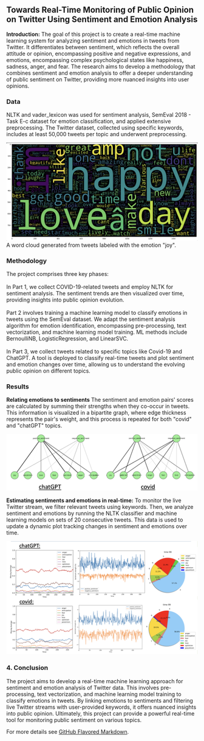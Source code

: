 ## Towards Real-Time Monitoring of Public Opinion on Twitter Using Sentiment and Emotion Analysis

**Introduction:** 
The goal of this project is to create a real-time machine learning system for analyzing sentiment and emotions in tweets from Twitter. It differentiates between sentiment, which reflects the overall attitude or opinion, encompassing positive and negative expressions, and emotions, encompassing complex psychological states like happiness, sadness, anger, and fear. The research aims to develop a methodology that combines sentiment and emotion analysis to offer a deeper understanding of public sentiment on Twitter, providing more nuanced insights into user opinions.

### Data

NLTK and vader_lexicon was used for sentiment analysis, SemEval 2018 - Task E-c dataset for emotion classification, and applied extensive preprocessing. The Twitter dataset, collected using specific keywords, includes at least 50,000 tweets per topic and underwent preprocessing.

<img src="images/joywordcloud.jpg?raw=true"/>
A word cloud generated from tweets labeled with the emotion "joy".

### Methodology

The project comprises three key phases: 
<br>
<br>
In Part 1, we collect COVID-19-related tweets and employ NLTK for sentiment analysis. The sentiment trends are then visualized over time, providing insights into public opinion evolution.
<br>
<br>
Part 2 involves training a machine learning model to classify emotions in tweets using the SemEval dataset. We adapt the sentiment analysis algorithm for emotion identification, encompassing pre-processing, text vectorization, and machine learning model training. ML methods include BernoulliNB, LogisticRegression, and LinearSVC.
<br>
<br>
In Part 3, we collect tweets related to specific topics like Covid-19 and ChatGPT. A tool is deployed to classify real-time tweets and plot sentiment and emotion changes over time, allowing us to understand the evolving public opinion on different topics.

### Results

**Relating emotions to sentiments**
  The sentiment and emotion pairs' scores are calculated by summing their strengths when they co-occur in tweets. This information is visualized in a bipartite graph, where edge thickness represents the pair's weight, and this process is repeated for both "covid" and "chatGPT" topics.

<img src="images/bipartite.jpg?raw=true"/>


**Estimating sentiments and emotions in real-time:**
  To monitor the live Twitter stream, we filter relevant tweets using keywords. Then, we analyze sentiment and emotions by running the NLTK classifier and machine learning models on sets of 20 consecutive tweets. This data is used to update a dynamic plot tracking changes in sentiment and emotions over time.

<img src="images/twitsent.jpg?raw=true"/>

### 4. Conclusion

The project aims to develop a real-time machine learning approach for sentiment and emotion analysis of Twitter data. This involves pre-processing, text vectorization, and machine learning model training to classify emotions in tweets. By linking emotions to sentiments and filtering live Twitter streams with user-provided keywords, it offers nuanced insights into public opinion. Ultimately, this project can provide a powerful real-time tool for monitoring public sentiment on various topics.

For more details see [GitHub Flavored Markdown](https://guides.github.com/features/mastering-markdown/).
